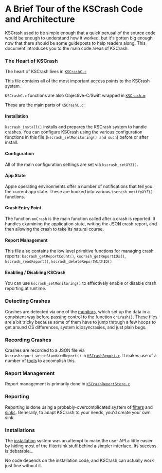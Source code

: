 A Brief Tour of the KSCrash Code and Architecture
=================================================

KSCrash used to be simple enough that a quick perusal of the source code would be enough to understand how it worked, but it's gotten big enough now that there should be some guideposts to help readers along. This document introduces you to the main code areas of KSCrash.


### The Heart of KSCrash

The heart of KSCrash lives in [`KSCrashC.c`](https://github.com/kstenerud/KSCrash/blob/master/Source/KSCrash/Recording/KSCrashC.c)

This file contains all of the most important access points to the KSCrash system.

`KSCrashC.c` functions are also Objective-C/Swift wrapped in [`KSCrash.m`](https://github.com/kstenerud/KSCrash/blob/master/Source/KSCrash/Recording/KSCrash.m)

These are the main parts of `KSCrashC.c`:

#### Installation

`kscrash_install()` installs and prepares the KSCrash system to handle crashes. You can configure KSCrash using the various configuration functions in this file (`kscrash_setMonitoring() and such`) before or after install.

#### Configuration

All of the main configuration settings are set via `kscrash_setXYZ()`.

#### App State

Apple operating environments offer a number of notifications that tell you the current app state. These are hooked into various `kscrash_notifyXYZ()` functions.

#### Crash Entry Point

The function `onCrash` is the main function called after a crash is reported. It handles examining the application state, writing the JSON crash report, and then allowing the crash to take its natural course.

#### Report Management

This file also contains the low level primitive functions for managing crash reports: `kscrash_getReportCount()`, `kscrash_getReportIDs()`, `kscrash_readReport()`, `kscrash_deleteReportWithID()`

#### Enabling / Disabling KSCrash

You can use `kscrash_setMonitoring()` to effectively enable or disable crash reporting at runtime.


### Detecting Crashes

Crashes are detected via one of the [monitors](https://github.com/kstenerud/KSCrash/tree/master/Source/KSCrash/Recording/Monitors), which set up the data in a consistent way before passing control to the function `onCrash()`. These files are a bit tricky because some of them have to jump through a few hoops to get around OS differences, system idiosyncrasies, and just plain bugs.


### Recording Crashes

Crashes are recorded to a JSON file via `kscrashreport_writeStandardReport()` in [`KSCrashReport.c`](https://github.com/kstenerud/KSCrash/blob/master/Source/KSCrash/Recording/KSCrashReport.c). It makes use of a number of [tools](https://github.com/kstenerud/KSCrash/tree/master/Source/KSCrash/Recording/Tools) to accomplish this.


### Report Management

Report management is primarily done in [`KSCrashReportStore.c`](https://github.com/kstenerud/KSCrash/blob/master/Source/KSCrash/Recording/KSCrashReportStore.c)


### Reporting

Reporting is done using a probably-overcomplicated system of [filters](https://github.com/kstenerud/KSCrash/tree/master/Source/KSCrash/Reporting/Filters) and [sinks](https://github.com/kstenerud/KSCrash/tree/master/Source/KSCrash/Reporting/Sinks). Generally, to adapt KSCrash to your needs, you'd create your own sink.


### Installations

The [installation](https://github.com/kstenerud/KSCrash/tree/master/Source/KSCrash/Installations) system was an attempt to make the user API a little easier by hiding most of the filter/sink stuff behind a simpler interface. Its success is debatable...

No code depends on the installation code, and KSCrash can actually work just fine without it.
